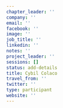 ```yaml
---
chapter_leader: ''
company: ''
email: ''
facebook: ''
image: ''
job_title: ''
linkedin: ''
notes: ''
project_leader: ''
sessions: []
status: add-details
title: Cybil Colaco
travel_from: ''
twitter: ''
type: participant
website: ''
---
```


<!-- put more details about participant here -->